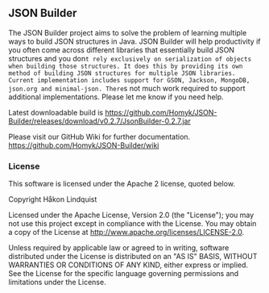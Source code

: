 ## JSON Builder

The JSON Builder project aims to solve the problem of learning multiple ways to build JSON structures in Java. JSON Builder will help productivity if you often come across different libraries that essentially build JSON structures and you don`t rely exclusively on serialization of objects when building those structures. It does this by providing its own method of building JSON structures for multiple JSON libraries. Current implementation includes support for GSON, Jackson, MongoDB, json.org and minimal-json. There`s not much work required to support additional implementations. Please let me know if you need help.

Latest downloadable build is https://github.com/Homyk/JSON-Builder/releases/download/v0.2.7/JsonBuilder-0.2.7.jar

Please visit our GitHub Wiki for further documentation.
https://github.com/Homyk/JSON-Builder/wiki

### License

This software is licensed under the Apache 2 license, quoted below.

Copyright Håkon Lindquist

Licensed under the Apache License, Version 2.0 (the "License"); you may not use this project except in compliance with the License. You may obtain a copy of the License at http://www.apache.org/licenses/LICENSE-2.0.

Unless required by applicable law or agreed to in writing, software distributed under the License is distributed on an "AS IS" BASIS, WITHOUT WARRANTIES OR CONDITIONS OF ANY KIND, either express or implied. See the License for the specific language governing permissions and limitations under the License.